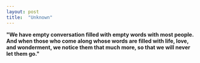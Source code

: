 ```yaml
---
layout: post
title:  "Unknown"
---
```


**"We have empty conversation filled with empty words with most people. And when those who come along whose words are filled with life, love, and wonderment, we notice them that much more, so that we will never let them go."**

